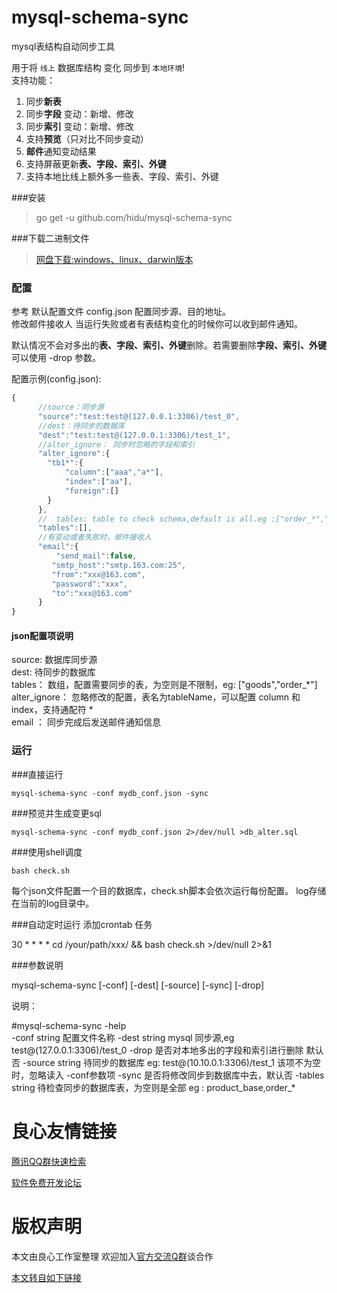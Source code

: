 # mysql-schema-sync
mysql表结构自动同步工具  

用于将 `线上` 数据库结构 变化 同步到 `本地环境`!  
支持功能：  
1.  同步**新表**  
2.  同步**字段** 变动：新增、修改  
3.  同步**索引** 变动：新增、修改   
4.  支持**预览**（只对比不同步变动）  
5.  **邮件**通知变动结果    
6.  支持屏蔽更新**表、字段、索引、外键**  
7.  支持本地比线上额外多一些表、字段、索引、外键



###安装
>go get -u github.com/hidu/mysql-schema-sync

###下载二进制文件
> [网盘下载:windows、linux、darwin版本](http://u.720life.cn/g/a109a0615ed740cf52cdd9f7a4793a414c455fc615fff33b0d0fc803aaf0befa)

### 配置
参考 默认配置文件  config.json 配置同步源、目的地址。  
修改邮件接收人  当运行失败或者有表结构变化的时候你可以收到邮件通知。  

默认情况不会对多出的**表、字段、索引、外键**删除。若需要删除**字段、索引、外键** 可以使用  -drop  参数。

配置示例(config.json):  
```javascript
{
      //source：同步源
      "source":"test:test@(127.0.0.1:3306)/test_0",
      //dest：待同步的数据库
      "dest":"test:test@(127.0.0.1:3306)/test_1",
      //alter_ignore： 同步时忽略的字段和索引
      "alter_ignore":{
        "tb1*":{
            "column":["aaa","a*"],
            "index":["aa"],
            "foreign":[]
        }
      },
      //  tables: table to check schema,default is all.eg :["order_*","goods"]
      "tables":[],
      //有变动或者失败时，邮件接收人
      "email":{
          "send_mail":false,
         "smtp_host":"smtp.163.com:25",
         "from":"xxx@163.com",
         "password":"xxx",
         "to":"xxx@163.com"
      }
}
```

#### json配置项说明
source: 数据库同步源  
dest:   待同步的数据库  
tables： 数组，配置需要同步的表，为空则是不限制，eg: ["goods","order_*"]  
alter_ignore： 忽略修改的配置，表名为tableName，可以配置 column 和 index，支持通配符 *  
email ： 同步完成后发送邮件通知信息  

### 运行
###直接运行
```
mysql-schema-sync -conf mydb_conf.json -sync
```
 
###预览并生成变更sql
```
mysql-schema-sync -conf mydb_conf.json 2>/dev/null >db_alter.sql
```
###使用shell调度
```
bash check.sh
```

每个json文件配置一个目的数据库，check.sh脚本会依次运行每份配置。
log存储在当前的log目录中。

###自动定时运行
添加crontab 任务

 
30 * * * *  cd /your/path/xxx/ && bash check.sh >/dev/null 2>&1 
 

###参数说明
 
mysql-schema-sync [-conf] [-dest] [-source] [-sync] [-drop]
 

说明：
  
#mysql-schema-sync -help  
  -conf string
        配置文件名称
  -dest string
        mysql 同步源,eg test@(127.0.0.1:3306)/test_0
  -drop
        是否对本地多出的字段和索引进行删除 默认否
  -source string
        待同步的数据库 eg: test@(10.10.0.1:3306)/test_1
        该项不为空时，忽略读入 -conf参数项
  -sync
        是否将修改同步到数据库中去，默认否
  -tables string
        待检查同步的数据库表，为空则是全部
        eg : product_base,order_*

 
 





 # 良心友情链接

[腾讯QQ群快速检索](http://u.720life.cn/s/8cf73f7c)

[软件免费开发论坛](http://u.720life.cn/s/bbb01dc0)

# 版权声明 

本文由良心工作室整理 欢迎加入[官方交流Q群](https://u.720life.cn/s/f2316816)谈合作

[本文转自如下链接](http://u.720life.cn/g/2e71d0f0a5c601172267ba20d3a43c6ed84b5b780082a01927527262d5089daf3311b3d6db2270490573b7164c690439479bca087b4a4daecf0ea2c3b3b803cf)